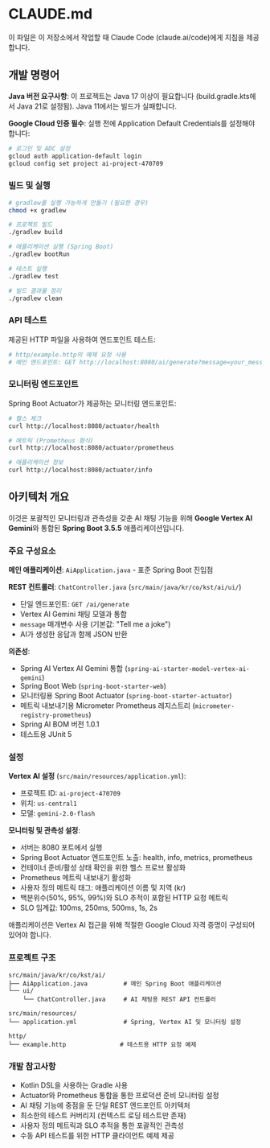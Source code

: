 # CLAUDE.md

이 파일은 이 저장소에서 작업할 때 Claude Code (claude.ai/code)에게 지침을 제공합니다.

## 개발 명령어

**Java 버전 요구사항**: 이 프로젝트는 Java 17 이상이 필요합니다 (build.gradle.kts에서 Java 21로 설정됨). Java 11에서는 빌드가 실패합니다.

**Google Cloud 인증 필수**: 실행 전에 Application Default Credentials를 설정해야 합니다:
```bash
# 로그인 및 ADC 설정
gcloud auth application-default login
gcloud config set project ai-project-470709
```

### 빌드 및 실행
```bash
# gradlew를 실행 가능하게 만들기 (필요한 경우)
chmod +x gradlew

# 프로젝트 빌드
./gradlew build

# 애플리케이션 실행 (Spring Boot)
./gradlew bootRun

# 테스트 실행
./gradlew test

# 빌드 결과물 정리
./gradlew clean
```

### API 테스트
제공된 HTTP 파일을 사용하여 엔드포인트 테스트:
```bash
# http/example.http의 예제 요청 사용
# 메인 엔드포인트: GET http://localhost:8080/ai/generate?message=your_message
```

### 모니터링 엔드포인트
Spring Boot Actuator가 제공하는 모니터링 엔드포인트:
```bash
# 헬스 체크
curl http://localhost:8080/actuator/health

# 메트릭 (Prometheus 형식)
curl http://localhost:8080/actuator/prometheus

# 애플리케이션 정보
curl http://localhost:8080/actuator/info
```

## 아키텍처 개요

이것은 포괄적인 모니터링과 관측성을 갖춘 AI 채팅 기능을 위해 **Google Vertex AI Gemini**와 통합된 **Spring Boot 3.5.5** 애플리케이션입니다.

### 주요 구성요소

**메인 애플리케이션**: `AiApplication.java` - 표준 Spring Boot 진입점

**REST 컨트롤러**: `ChatController.java` (`src/main/java/kr/co/kst/ai/ui/`)
- 단일 엔드포인트: `GET /ai/generate`
- Vertex AI Gemini 채팅 모델과 통합
- `message` 매개변수 사용 (기본값: "Tell me a joke")
- AI가 생성한 응답과 함께 JSON 반환

**의존성**:
- Spring AI Vertex AI Gemini 통합 (`spring-ai-starter-model-vertex-ai-gemini`)
- Spring Boot Web (`spring-boot-starter-web`)
- 모니터링용 Spring Boot Actuator (`spring-boot-starter-actuator`)
- 메트릭 내보내기용 Micrometer Prometheus 레지스트리 (`micrometer-registry-prometheus`)
- Spring AI BOM 버전 1.0.1
- 테스트용 JUnit 5

### 설정

**Vertex AI 설정** (`src/main/resources/application.yml`):
- 프로젝트 ID: `ai-project-470709`
- 위치: `us-central1`
- 모델: `gemini-2.0-flash`

**모니터링 및 관측성 설정**:
- 서버는 8080 포트에서 실행
- Spring Boot Actuator 엔드포인트 노출: health, info, metrics, prometheus
- 컨테이너 준비/활성 상태 확인을 위한 헬스 프로브 활성화
- Prometheus 메트릭 내보내기 활성화
- 사용자 정의 메트릭 태그: 애플리케이션 이름 및 지역 (kr)
- 백분위수(50%, 95%, 99%)와 SLO 추적이 포함된 HTTP 요청 메트릭
- SLO 임계값: 100ms, 250ms, 500ms, 1s, 2s

애플리케이션은 Vertex AI 접근을 위해 적절한 Google Cloud 자격 증명이 구성되어 있어야 합니다.

### 프로젝트 구조
```
src/main/java/kr/co/kst/ai/
├── AiApplication.java          # 메인 Spring Boot 애플리케이션
└── ui/
    └── ChatController.java     # AI 채팅용 REST API 컨트롤러

src/main/resources/
└── application.yml             # Spring, Vertex AI 및 모니터링 설정

http/
└── example.http               # 테스트용 HTTP 요청 예제
```

### 개발 참고사항

- Kotlin DSL을 사용하는 Gradle 사용
- Actuator와 Prometheus 통합을 통한 프로덕션 준비 모니터링 설정
- AI 채팅 기능에 중점을 둔 단일 REST 엔드포인트 아키텍처
- 최소한의 테스트 커버리지 (컨텍스트 로딩 테스트만 존재)
- 사용자 정의 메트릭과 SLO 추적을 통한 포괄적인 관측성
- 수동 API 테스트를 위한 HTTP 클라이언트 예제 제공
